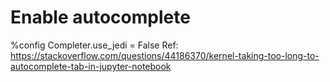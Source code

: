 # Enable autocomplete
%config Completer.use_jedi = False
Ref: https://stackoverflow.com/questions/44186370/kernel-taking-too-long-to-autocomplete-tab-in-jupyter-notebook
